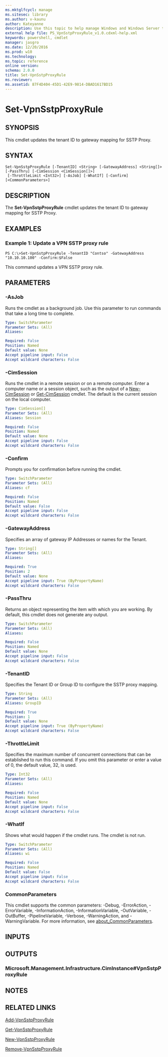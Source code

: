 ```yaml
---
ms.mktglfcycl: manage
ms.sitesec: library
ms.author: v-kaunu
author: Kateyanne
description: Use this topic to help manage Windows and Windows Server technologies with Windows PowerShell.
external help file: PS_VpnSstpProxyRule_v1.0.cdxml-help.xml
keywords: powershell, cmdlet
manager: jasgro
ms.date: 12/20/2016
ms.prod: w10
ms.technology: 
ms.topic: reference
online version: 
schema: 2.0.0
title: Set-VpnSstpProxyRule
ms.reviewer:
ms.assetid: 87F4D404-45D1-42E9-9814-DBAD1617BD15
---
```


# Set-VpnSstpProxyRule

## SYNOPSIS
This cmdlet updates the tenant ID to gateway mapping for SSTP Proxy.

## SYNTAX

```
Set-VpnSstpProxyRule [-TenantID] <String> [-GatewayAddress] <String[]> [-PassThru] [-CimSession <CimSession[]>]
 [-ThrottleLimit <Int32>] [-AsJob] [-WhatIf] [-Confirm] [<CommonParameters>]
```

## DESCRIPTION
The **Set-VpnSstpProxyRule** cmdlet updates the tenant ID to gateway mapping for SSTP Proxy.

## EXAMPLES

### Example 1: Update a VPN SSTP proxy rule
```
PS C:\>Set-VpnSstpProxyRule -TenantID "Contso" -GatewayAddress "10.10.10.100" -Confirm:$False
```

This command updates a VPN SSTP proxy rule.

## PARAMETERS

### -AsJob
Runs the cmdlet as a background job. Use this parameter to run commands that take a long time to complete.

```yaml
Type: SwitchParameter
Parameter Sets: (All)
Aliases: 

Required: False
Position: Named
Default value: None
Accept pipeline input: False
Accept wildcard characters: False
```

### -CimSession
Runs the cmdlet in a remote session or on a remote computer.
Enter a computer name or a session object, such as the output of a [New-CimSession](https://go.microsoft.com/fwlink/p/?LinkId=227967) or [Get-CimSession](https://go.microsoft.com/fwlink/p/?LinkId=227966) cmdlet.
The default is the current session on the local computer.

```yaml
Type: CimSession[]
Parameter Sets: (All)
Aliases: Session

Required: False
Position: Named
Default value: None
Accept pipeline input: False
Accept wildcard characters: False
```

### -Confirm
Prompts you for confirmation before running the cmdlet.

```yaml
Type: SwitchParameter
Parameter Sets: (All)
Aliases: cf

Required: False
Position: Named
Default value: False
Accept pipeline input: False
Accept wildcard characters: False
```

### -GatewayAddress
Specifies an array of gateway IP Addresses or names for the Tenant.

```yaml
Type: String[]
Parameter Sets: (All)
Aliases: 

Required: True
Position: 2
Default value: None
Accept pipeline input: True (ByPropertyName)
Accept wildcard characters: False
```

### -PassThru
Returns an object representing the item with which you are working.
By default, this cmdlet does not generate any output.

```yaml
Type: SwitchParameter
Parameter Sets: (All)
Aliases: 

Required: False
Position: Named
Default value: None
Accept pipeline input: False
Accept wildcard characters: False
```

### -TenantID
Specifies the Tenant ID or Group ID to configure the SSTP proxy mapping.

```yaml
Type: String
Parameter Sets: (All)
Aliases: GroupID

Required: True
Position: 1
Default value: None
Accept pipeline input: True (ByPropertyName)
Accept wildcard characters: False
```

### -ThrottleLimit
Specifies the maximum number of concurrent connections that can be established to run this command.
If you omit this parameter or enter a value of 0, the default value, 32, is used.

```yaml
Type: Int32
Parameter Sets: (All)
Aliases: 

Required: False
Position: Named
Default value: None
Accept pipeline input: False
Accept wildcard characters: False
```

### -WhatIf
Shows what would happen if the cmdlet runs.
The cmdlet is not run.

```yaml
Type: SwitchParameter
Parameter Sets: (All)
Aliases: wi

Required: False
Position: Named
Default value: False
Accept pipeline input: False
Accept wildcard characters: False
```

### CommonParameters
This cmdlet supports the common parameters: -Debug, -ErrorAction, -ErrorVariable, -InformationAction, -InformationVariable, -OutVariable, -OutBuffer, -PipelineVariable, -Verbose, -WarningAction, and -WarningVariable. For more information, see [about_CommonParameters](https://go.microsoft.com/fwlink/?LinkID=113216).

## INPUTS

## OUTPUTS

### Microsoft.Management.Infrastructure.CimInstance#VpnSstpProxyRule

## NOTES

## RELATED LINKS

[Add-VpnSstpProxyRule](./Add-VpnSstpProxyRule.md)

[Get-VpnSstpProxyRule](./Get-VpnSstpProxyRule.md)

[New-VpnSstpProxyRule](./New-VpnSstpProxyRule.md)

[Remove-VpnSstpProxyRule](./Remove-VpnSstpProxyRule.md)

